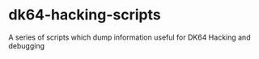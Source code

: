# dk64-hacking-scripts
A series of scripts which dump information useful for DK64 Hacking and debugging
